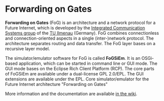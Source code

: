 Forwarding on Gates
===================

**Forwarding on Gates** (FoG) is an architecture and a network protocol for a Future Internet, which is developed by the [Integrated Communication Systems group](http://www.tu-ilmenau.de/en/integrated-communication-systems-group/) of the [TU Ilmenau](http://www.tu-ilmenau.de/en/international/) (Germany). FoG combines connectionless and connection-oriented aspects in a single (inter-)network protocol. The architecture separates routing and data transfer. The FoG layer bases on a recursive layer model.

The simulator/emulator software for FoG is called **FoGSiEm**. It is an OSGi-based application, which can be started in command line or GUI mode. The GUI mode bases on the Eclipse Rich Client Platform (RCP). The core parts of FoGSiEm are available under a dual-license GPL 2.0/EPL. The GUI extensions are available under the EPL.
Core simulator/emulator for the Future Internet architecture "Forwarding on Gates"

More information and the documentation are available [in the wiki](https://github.com/ICS-TU-Ilmenau/fog/wiki).
